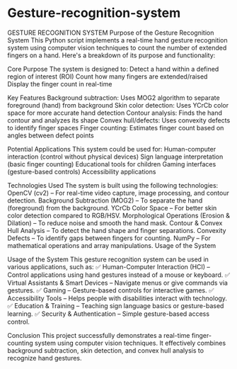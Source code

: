 # Gesture-recognition-system    
  GESTURE RECOGNITION SYSTEM
Purpose of the Gesture Recognition System
This Python script implements a real-time hand gesture recognition system using computer vision techniques to count the number of extended fingers on a hand. Here's a breakdown of its purpose and functionality:

Core Purpose
The system is designed to: Detect a hand within a defined region of interest (ROI) Count how many fingers are extended/raised Display the finger count in real-time

Key Features
Background subtraction: Uses MOG2 algorithm to separate foreground (hand) from background Skin color detection: Uses YCrCb color space for more accurate hand detection Contour analysis: Finds the hand contour and analyzes its shape Convex hull/defects: Uses convexity defects to identify finger spaces Finger counting: Estimates finger count based on angles between defect points

Potential Applications
This system could be used for: Human-computer interaction (control without physical devices) Sign language interpretation (basic finger counting) Educational tools for children Gaming interfaces (gesture-based controls) Accessibility applications

Technologies Used
The system is built using the following technologies: OpenCV (cv2) – For real-time video capture, image processing, and contour detection. Background Subtraction (MOG2) – To separate the hand (foreground) from the background. YCrCb Color Space – For better skin color detection compared to RGB/HSV. Morphological Operations (Erosion & Dilation) – To reduce noise and smooth the hand mask. Contour & Convex Hull Analysis – To detect the hand shape and finger separations. Convexity Defects – To identify gaps between fingers for counting. NumPy – For mathematical operations and array manipulations. Usage of the System

Usage of the System
This gesture recognition system can be used in various applications, such as: ✅ Human-Computer Interaction (HCI) – Control applications using hand gestures instead of a mouse or keyboard. ✅ Virtual Assistants & Smart Devices – Navigate menus or give commands via gestures. ✅ Gaming – Gesture-based controls for interactive games. ✅ Accessibility Tools – Helps people with disabilities interact with technology. ✅ Education & Training – Teaching sign language basics or gesture-based learning. ✅ Security & Authentication – Simple gesture-based access control.

Conclusion
This project successfully demonstrates a real-time finger-counting system using computer vision techniques. It effectively combines background subtraction, skin detection, and convex hull analysis to recognize hand gestures.
